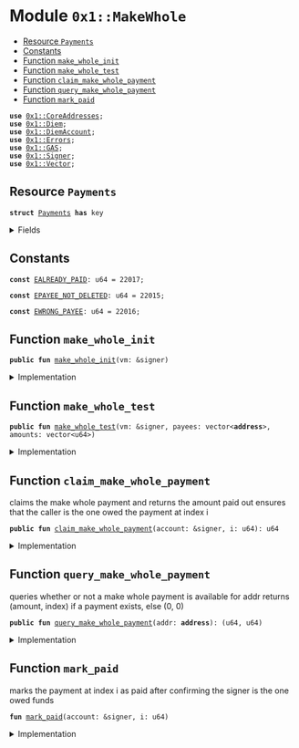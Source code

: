 
<a name="0x1_MakeWhole"></a>

# Module `0x1::MakeWhole`



-  [Resource `Payments`](#0x1_MakeWhole_Payments)
-  [Constants](#@Constants_0)
-  [Function `make_whole_init`](#0x1_MakeWhole_make_whole_init)
-  [Function `make_whole_test`](#0x1_MakeWhole_make_whole_test)
-  [Function `claim_make_whole_payment`](#0x1_MakeWhole_claim_make_whole_payment)
-  [Function `query_make_whole_payment`](#0x1_MakeWhole_query_make_whole_payment)
-  [Function `mark_paid`](#0x1_MakeWhole_mark_paid)


<pre><code><b>use</b> <a href="CoreAddresses.md#0x1_CoreAddresses">0x1::CoreAddresses</a>;
<b>use</b> <a href="Diem.md#0x1_Diem">0x1::Diem</a>;
<b>use</b> <a href="DiemAccount.md#0x1_DiemAccount">0x1::DiemAccount</a>;
<b>use</b> <a href="../../../../../../../DPN/releases/artifacts/current/build/MoveStdlib/docs/Errors.md#0x1_Errors">0x1::Errors</a>;
<b>use</b> <a href="GAS.md#0x1_GAS">0x1::GAS</a>;
<b>use</b> <a href="../../../../../../../DPN/releases/artifacts/current/build/MoveStdlib/docs/Signer.md#0x1_Signer">0x1::Signer</a>;
<b>use</b> <a href="../../../../../../../DPN/releases/artifacts/current/build/MoveStdlib/docs/Vector.md#0x1_Vector">0x1::Vector</a>;
</code></pre>



<a name="0x1_MakeWhole_Payments"></a>

## Resource `Payments`



<pre><code><b>struct</b> <a href="MakeWhole.md#0x1_MakeWhole_Payments">Payments</a> <b>has</b> key
</code></pre>



<details>
<summary>Fields</summary>


<dl>
<dt>
<code>payees: vector&lt;<b>address</b>&gt;</code>
</dt>
<dd>

</dd>
<dt>
<code>amounts: vector&lt;u64&gt;</code>
</dt>
<dd>

</dd>
<dt>
<code>paid: vector&lt;bool&gt;</code>
</dt>
<dd>

</dd>
<dt>
<code>coins: <a href="Diem.md#0x1_Diem_Diem">Diem::Diem</a>&lt;<a href="GAS.md#0x1_GAS_GAS">GAS::GAS</a>&gt;</code>
</dt>
<dd>

</dd>
</dl>


</details>

<a name="@Constants_0"></a>

## Constants


<a name="0x1_MakeWhole_EALREADY_PAID"></a>



<pre><code><b>const</b> <a href="MakeWhole.md#0x1_MakeWhole_EALREADY_PAID">EALREADY_PAID</a>: u64 = 22017;
</code></pre>



<a name="0x1_MakeWhole_EPAYEE_NOT_DELETED"></a>



<pre><code><b>const</b> <a href="MakeWhole.md#0x1_MakeWhole_EPAYEE_NOT_DELETED">EPAYEE_NOT_DELETED</a>: u64 = 22015;
</code></pre>



<a name="0x1_MakeWhole_EWRONG_PAYEE"></a>



<pre><code><b>const</b> <a href="MakeWhole.md#0x1_MakeWhole_EWRONG_PAYEE">EWRONG_PAYEE</a>: u64 = 22016;
</code></pre>



<a name="0x1_MakeWhole_make_whole_init"></a>

## Function `make_whole_init`



<pre><code><b>public</b> <b>fun</b> <a href="MakeWhole.md#0x1_MakeWhole_make_whole_init">make_whole_init</a>(vm: &signer)
</code></pre>



<details>
<summary>Implementation</summary>


<pre><code><b>public</b> <b>fun</b> <a href="MakeWhole.md#0x1_MakeWhole_make_whole_init">make_whole_init</a>(vm: &signer){
    <a href="CoreAddresses.md#0x1_CoreAddresses_assert_diem_root">CoreAddresses::assert_diem_root</a>(vm);
    <b>if</b> (!<b>exists</b>&lt;<a href="MakeWhole.md#0x1_MakeWhole_Payments">Payments</a>&gt;(@DiemRoot)) {
        <b>let</b> payees: vector&lt;<b>address</b>&gt; = <a href="../../../../../../../DPN/releases/artifacts/current/build/MoveStdlib/docs/Vector.md#0x1_Vector_empty">Vector::empty</a>&lt;<b>address</b>&gt;();
        <b>let</b> amounts: vector&lt;u64&gt; = <a href="../../../../../../../DPN/releases/artifacts/current/build/MoveStdlib/docs/Vector.md#0x1_Vector_empty">Vector::empty</a>&lt;u64&gt;();

        <a href="../../../../../../../DPN/releases/artifacts/current/build/MoveStdlib/docs/Vector.md#0x1_Vector_push_back">Vector::push_back</a>&lt;<b>address</b>&gt;(&<b>mut</b> payees, @0xb2e86a1bee0e63602920eaa90a37c91e);
        <a href="../../../../../../../DPN/releases/artifacts/current/build/MoveStdlib/docs/Vector.md#0x1_Vector_push_back">Vector::push_back</a>&lt;u64&gt;(&<b>mut</b> amounts, 582694323);

        <b>let</b> i = 0;
        <b>let</b> total = 0;
        <b>let</b> paid = <a href="../../../../../../../DPN/releases/artifacts/current/build/MoveStdlib/docs/Vector.md#0x1_Vector_empty">Vector::empty</a>&lt;bool&gt;();

        <b>while</b> (i &lt; <a href="../../../../../../../DPN/releases/artifacts/current/build/MoveStdlib/docs/Vector.md#0x1_Vector_length">Vector::length</a>&lt;u64&gt;(&amounts)) {
            total = total + *<a href="../../../../../../../DPN/releases/artifacts/current/build/MoveStdlib/docs/Vector.md#0x1_Vector_borrow">Vector::borrow</a>&lt;u64&gt;(&amounts, i);
            i = i + 1;
            <a href="../../../../../../../DPN/releases/artifacts/current/build/MoveStdlib/docs/Vector.md#0x1_Vector_push_back">Vector::push_back</a>&lt;bool&gt;(&<b>mut</b> paid, <b>false</b>);
        };

        <b>let</b> coins = <a href="Diem.md#0x1_Diem_mint">Diem::mint</a>&lt;<a href="GAS.md#0x1_GAS">GAS</a>&gt;(vm, total);

        <b>move_to</b>&lt;<a href="MakeWhole.md#0x1_MakeWhole_Payments">Payments</a>&gt;(
            vm,
            <a href="MakeWhole.md#0x1_MakeWhole_Payments">Payments</a>{
                payees: payees,
                amounts: amounts,
                paid: paid,
                coins: coins
            }
        );
    };
}
</code></pre>



</details>

<a name="0x1_MakeWhole_make_whole_test"></a>

## Function `make_whole_test`



<pre><code><b>public</b> <b>fun</b> <a href="MakeWhole.md#0x1_MakeWhole_make_whole_test">make_whole_test</a>(vm: &signer, payees: vector&lt;<b>address</b>&gt;, amounts: vector&lt;u64&gt;)
</code></pre>



<details>
<summary>Implementation</summary>


<pre><code><b>public</b> <b>fun</b> <a href="MakeWhole.md#0x1_MakeWhole_make_whole_test">make_whole_test</a>(vm: &signer, payees: vector&lt;<b>address</b>&gt;, amounts: vector&lt;u64&gt;){
    <a href="CoreAddresses.md#0x1_CoreAddresses_assert_diem_root">CoreAddresses::assert_diem_root</a>(vm);
    <b>if</b> (!<b>exists</b>&lt;<a href="MakeWhole.md#0x1_MakeWhole_Payments">Payments</a>&gt;(@DiemRoot)) {
        <b>let</b> i = 0;
        <b>let</b> total = 0;
        <b>let</b> paid = <a href="../../../../../../../DPN/releases/artifacts/current/build/MoveStdlib/docs/Vector.md#0x1_Vector_empty">Vector::empty</a>&lt;bool&gt;();

        <b>while</b> (i &lt; <a href="../../../../../../../DPN/releases/artifacts/current/build/MoveStdlib/docs/Vector.md#0x1_Vector_length">Vector::length</a>&lt;u64&gt;(&amounts)) {
            total = total + *<a href="../../../../../../../DPN/releases/artifacts/current/build/MoveStdlib/docs/Vector.md#0x1_Vector_borrow">Vector::borrow</a>&lt;u64&gt;(&amounts, i);
            i = i + 1;
            <a href="../../../../../../../DPN/releases/artifacts/current/build/MoveStdlib/docs/Vector.md#0x1_Vector_push_back">Vector::push_back</a>&lt;bool&gt;(&<b>mut</b> paid, <b>false</b>);
        };

        <b>let</b> coins = <a href="Diem.md#0x1_Diem_mint">Diem::mint</a>&lt;<a href="GAS.md#0x1_GAS">GAS</a>&gt;(vm, total);

        <b>move_to</b>&lt;<a href="MakeWhole.md#0x1_MakeWhole_Payments">Payments</a>&gt;(
            vm,
            <a href="MakeWhole.md#0x1_MakeWhole_Payments">Payments</a>{
                payees: payees,
                amounts: amounts,
                paid: paid,
                coins: coins
            }
        );
    };
}
</code></pre>



</details>

<a name="0x1_MakeWhole_claim_make_whole_payment"></a>

## Function `claim_make_whole_payment`

claims the make whole payment and returns the amount paid out
ensures that the caller is the one owed the payment at index i


<pre><code><b>public</b> <b>fun</b> <a href="MakeWhole.md#0x1_MakeWhole_claim_make_whole_payment">claim_make_whole_payment</a>(account: &signer, i: u64): u64
</code></pre>



<details>
<summary>Implementation</summary>


<pre><code><b>public</b> <b>fun</b> <a href="MakeWhole.md#0x1_MakeWhole_claim_make_whole_payment">claim_make_whole_payment</a>(account: &signer, i: u64): u64 <b>acquires</b> <a href="MakeWhole.md#0x1_MakeWhole_Payments">Payments</a>{
    // find amount
    <b>let</b> addr = <a href="../../../../../../../DPN/releases/artifacts/current/build/MoveStdlib/docs/Signer.md#0x1_Signer_address_of">Signer::address_of</a>(account);
    <b>let</b> payments = <b>borrow_global_mut</b>&lt;<a href="MakeWhole.md#0x1_MakeWhole_Payments">Payments</a>&gt;(
        @DiemRoot
    );

    // make sure sender is the one owed funds and that the funds have not been paid
    // <b>if</b> i is invalid (&lt;0 or &gt;length) vector will throw error
    <b>assert</b>!(*<a href="../../../../../../../DPN/releases/artifacts/current/build/MoveStdlib/docs/Vector.md#0x1_Vector_borrow">Vector::borrow</a>&lt;<b>address</b>&gt;(&payments.payees, i) == addr, <a href="../../../../../../../DPN/releases/artifacts/current/build/MoveStdlib/docs/Errors.md#0x1_Errors_internal">Errors::internal</a>(<a href="MakeWhole.md#0x1_MakeWhole_EWRONG_PAYEE">EWRONG_PAYEE</a>));
    <b>assert</b>!(*<a href="../../../../../../../DPN/releases/artifacts/current/build/MoveStdlib/docs/Vector.md#0x1_Vector_borrow">Vector::borrow</a>&lt;bool&gt;(&payments.paid, i) == <b>false</b>, <a href="../../../../../../../DPN/releases/artifacts/current/build/MoveStdlib/docs/Errors.md#0x1_Errors_internal">Errors::internal</a>(<a href="MakeWhole.md#0x1_MakeWhole_EALREADY_PAID">EALREADY_PAID</a>));

    <b>let</b> amount = *<a href="../../../../../../../DPN/releases/artifacts/current/build/MoveStdlib/docs/Vector.md#0x1_Vector_borrow">Vector::borrow</a>&lt;u64&gt;(&payments.amounts, i);

    <b>if</b> (amount &gt; 0) {
        //make the payment
        <b>let</b> to_pay = <a href="Diem.md#0x1_Diem_withdraw">Diem::withdraw</a>&lt;<a href="GAS.md#0x1_GAS">GAS</a>&gt;(&<b>mut</b> payments.coins, amount);

        <a href="DiemAccount.md#0x1_DiemAccount_deposit">DiemAccount::deposit</a>&lt;<a href="GAS.md#0x1_GAS">GAS</a>&gt;(
            @DiemRoot,
            <a href="../../../../../../../DPN/releases/artifacts/current/build/MoveStdlib/docs/Signer.md#0x1_Signer_address_of">Signer::address_of</a>(account),
            to_pay,
            b"carpe miner make whole",
            b"",
            <b>false</b>
        );

        //clear the payment from the list
        <a href="MakeWhole.md#0x1_MakeWhole_mark_paid">mark_paid</a>(account, i);
    };
    //<b>return</b> the amount paid out
    amount
}
</code></pre>



</details>

<a name="0x1_MakeWhole_query_make_whole_payment"></a>

## Function `query_make_whole_payment`

queries whether or not a make whole payment is available for addr
returns (amount, index) if a payment exists, else (0, 0)


<pre><code><b>public</b> <b>fun</b> <a href="MakeWhole.md#0x1_MakeWhole_query_make_whole_payment">query_make_whole_payment</a>(addr: <b>address</b>): (u64, u64)
</code></pre>



<details>
<summary>Implementation</summary>


<pre><code><b>public</b> <b>fun</b> <a href="MakeWhole.md#0x1_MakeWhole_query_make_whole_payment">query_make_whole_payment</a>(addr: <b>address</b>): (u64, u64) <b>acquires</b> <a href="MakeWhole.md#0x1_MakeWhole_Payments">Payments</a> {
    <b>let</b> payments = <b>borrow_global</b>&lt;<a href="MakeWhole.md#0x1_MakeWhole_Payments">Payments</a>&gt;(
        @DiemRoot
    );

    <b>let</b> (found, i) = <a href="../../../../../../../DPN/releases/artifacts/current/build/MoveStdlib/docs/Vector.md#0x1_Vector_index_of">Vector::index_of</a>&lt;<b>address</b>&gt;(&payments.payees, &addr);

    <b>if</b> (found && *<a href="../../../../../../../DPN/releases/artifacts/current/build/MoveStdlib/docs/Vector.md#0x1_Vector_borrow">Vector::borrow</a>&lt;bool&gt;(&payments.paid, i) == <b>false</b>) {
        (*<a href="../../../../../../../DPN/releases/artifacts/current/build/MoveStdlib/docs/Vector.md#0x1_Vector_borrow">Vector::borrow</a>&lt;u64&gt;(&payments.amounts, i), i)
    }
    <b>else</b> {
        (0, 0)
    }
}
</code></pre>



</details>

<a name="0x1_MakeWhole_mark_paid"></a>

## Function `mark_paid`

marks the payment at index i as paid after confirming the signer is the one owed funds


<pre><code><b>fun</b> <a href="MakeWhole.md#0x1_MakeWhole_mark_paid">mark_paid</a>(account: &signer, i: u64)
</code></pre>



<details>
<summary>Implementation</summary>


<pre><code><b>fun</b> <a href="MakeWhole.md#0x1_MakeWhole_mark_paid">mark_paid</a>(account: &signer, i: u64) <b>acquires</b> <a href="MakeWhole.md#0x1_MakeWhole_Payments">Payments</a> {
    <b>let</b> addr = <a href="../../../../../../../DPN/releases/artifacts/current/build/MoveStdlib/docs/Signer.md#0x1_Signer_address_of">Signer::address_of</a>(account);

    <b>let</b> payments = <b>borrow_global_mut</b>&lt;<a href="MakeWhole.md#0x1_MakeWhole_Payments">Payments</a>&gt;(
        @DiemRoot
    );

    <b>assert</b>! (addr == *<a href="../../../../../../../DPN/releases/artifacts/current/build/MoveStdlib/docs/Vector.md#0x1_Vector_borrow">Vector::borrow</a>&lt;<b>address</b>&gt;(&payments.payees, i), <a href="../../../../../../../DPN/releases/artifacts/current/build/MoveStdlib/docs/Errors.md#0x1_Errors_internal">Errors::internal</a>(<a href="MakeWhole.md#0x1_MakeWhole_EPAYEE_NOT_DELETED">EPAYEE_NOT_DELETED</a>));

    <b>let</b> p = <a href="../../../../../../../DPN/releases/artifacts/current/build/MoveStdlib/docs/Vector.md#0x1_Vector_borrow_mut">Vector::borrow_mut</a>&lt;bool&gt;(&<b>mut</b> payments.paid, i);
    *p = <b>true</b>;
}
</code></pre>



</details>
